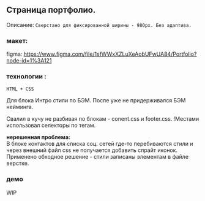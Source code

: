 ## Cтраница портфолио.

Описание: ```Сверстано для фиксированной ширины - 980px. Без адаптива.```

### макет: 
figma: https://www.figma.com/file/1sfWWxXZLuXeAobUFwUA84/Portfolio?node-id=1%3A121

### технологии : 
```HTML + CSS```

Для блока Интро стили по БЭМ. 
После уже не придерживался БЭМ нейминга.

Свалил в кучу не разбивая по блокам - conent.css и footer.css. 
!Местами использовал селекторы по тегам.

**нерешенная проблема:**   
В блоке контактов для списка соц. сетей где-то перебиваются стили и 
через внешний файл css не получается добавить спрайт иконок.
Применено обходное решение - стили записаны элементам в файле верстке. 

### демо
WIP
